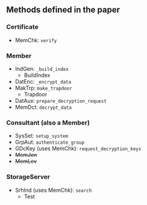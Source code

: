 ## Methods defined in the paper
### Certificate
- MemChk: `verify`

### Member
- IndGen: `_build_index`
    - BuildIndex
- DatEnc: `_encrypt_data`
- MakTrp: `make_trapdoor`
    - Trapdoor
- DatAux: `prepare_decryption_request`
- MemDct: `decrypt_data`

### Consultant (also a Member)
- SysSet: `setup_system`
- GrpAut: `authenticate_group`
- GDcKey (uses MemChk): `request_decryption_keys`
- ~~MemJon~~
- ~~MemLev~~

### StorageServer
- SrhInd (uses MemChk): `search`
    - Test
